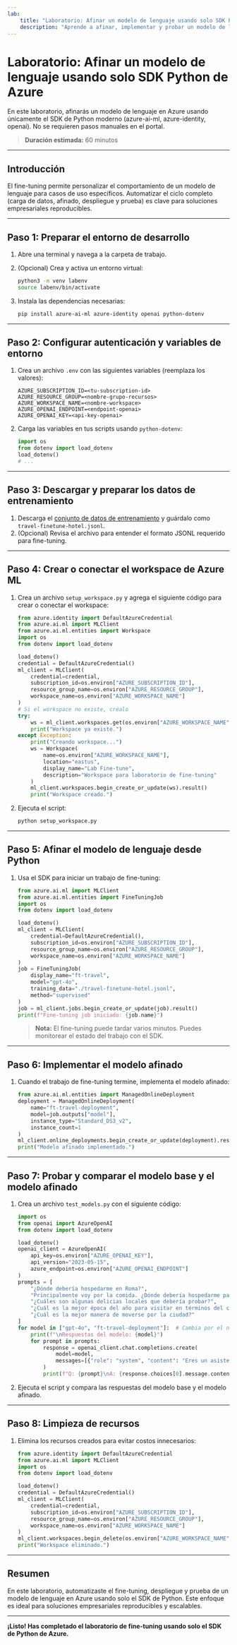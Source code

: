```yaml
---
lab:
    title: "Laboratorio: Afinar un modelo de lenguaje usando solo SDK Python de Azure"
    description: "Aprende a afinar, implementar y probar un modelo de lenguaje en Azure usando únicamente el SDK de Python."
---
```


# Laboratorio: Afinar un modelo de lenguaje usando solo SDK Python de Azure

En este laboratorio, afinarás un modelo de lenguaje en Azure usando únicamente el SDK de Python moderno (azure-ai-ml, azure-identity, openai). No se requieren pasos manuales en el portal.

> **Duración estimada:** 60 minutos

---

## Introducción

El fine-tuning permite personalizar el comportamiento de un modelo de lenguaje para casos de uso específicos. Automatizar el ciclo completo (carga de datos, afinado, despliegue y prueba) es clave para soluciones empresariales reproducibles.

---

## Paso 1: Preparar el entorno de desarrollo

1. Abre una terminal y navega a la carpeta de trabajo.
2. (Opcional) Crea y activa un entorno virtual:

    ```bash
    python3 -m venv labenv
    source labenv/bin/activate
    ```

3. Instala las dependencias necesarias:

    ```bash
    pip install azure-ai-ml azure-identity openai python-dotenv
    ```

---

## Paso 2: Configurar autenticación y variables de entorno

1. Crea un archivo `.env` con las siguientes variables (reemplaza los valores):

    ```env
    AZURE_SUBSCRIPTION_ID=<tu-subscription-id>
    AZURE_RESOURCE_GROUP=<nombre-grupo-recursos>
    AZURE_WORKSPACE_NAME=<nombre-workspace>
    AZURE_OPENAI_ENDPOINT=<endpoint-openai>
    AZURE_OPENAI_KEY=<api-key-openai>
    ```

2. Carga las variables en tus scripts usando `python-dotenv`:

    ```python
    import os
    from dotenv import load_dotenv
    load_dotenv()
    # ...
    ```

---

## Paso 3: Descargar y preparar los datos de entrenamiento

1. Descarga el [conjunto de datos de entrenamiento](https://raw.githubusercontent.com/MicrosoftLearning/mslearn-ai-studio/refs/heads/main/data/travel-finetune-hotel.jsonl) y guárdalo como `travel-finetune-hotel.jsonl`.
2. (Opcional) Revisa el archivo para entender el formato JSONL requerido para fine-tuning.

---

## Paso 4: Crear o conectar el workspace de Azure ML

1. Crea un archivo `setup_workspace.py` y agrega el siguiente código para crear o conectar el workspace:

    ```python
    from azure.identity import DefaultAzureCredential
    from azure.ai.ml import MLClient
    from azure.ai.ml.entities import Workspace
    import os
    from dotenv import load_dotenv

    load_dotenv()
    credential = DefaultAzureCredential()
    ml_client = MLClient(
        credential=credential,
        subscription_id=os.environ["AZURE_SUBSCRIPTION_ID"],
        resource_group_name=os.environ["AZURE_RESOURCE_GROUP"],
        workspace_name=os.environ["AZURE_WORKSPACE_NAME"]
    )
    # Si el workspace no existe, créalo
    try:
        ws = ml_client.workspaces.get(os.environ["AZURE_WORKSPACE_NAME"])
        print("Workspace ya existe.")
    except Exception:
        print("Creando workspace...")
        ws = Workspace(
            name=os.environ["AZURE_WORKSPACE_NAME"],
            location="eastus",
            display_name="Lab Fine-tune",
            description="Workspace para laboratorio de fine-tuning"
        )
        ml_client.workspaces.begin_create_or_update(ws).result()
        print("Workspace creado.")
    ```

2. Ejecuta el script:

    ```bash
    python setup_workspace.py
    ```

---

## Paso 5: Afinar el modelo de lenguaje desde Python

1. Usa el SDK para iniciar un trabajo de fine-tuning:

    ```python
    from azure.ai.ml import MLClient
    from azure.ai.ml.entities import FineTuningJob
    import os
    from dotenv import load_dotenv

    load_dotenv()
    ml_client = MLClient(
        credential=DefaultAzureCredential(),
        subscription_id=os.environ["AZURE_SUBSCRIPTION_ID"],
        resource_group_name=os.environ["AZURE_RESOURCE_GROUP"],
        workspace_name=os.environ["AZURE_WORKSPACE_NAME"]
    )
    job = FineTuningJob(
        display_name="ft-travel",
        model="gpt-4o",
        training_data="./travel-finetune-hotel.jsonl",
        method="supervised"
    )
    job = ml_client.jobs.begin_create_or_update(job).result()
    print(f"Fine-tuning job iniciado: {job.name}")
    ```

    > **Nota:** El fine-tuning puede tardar varios minutos. Puedes monitorear el estado del trabajo con el SDK.

---

## Paso 6: Implementar el modelo afinado

1. Cuando el trabajo de fine-tuning termine, implementa el modelo afinado:

    ```python
    from azure.ai.ml.entities import ManagedOnlineDeployment
    deployment = ManagedOnlineDeployment(
        name="ft-travel-deployment",
        model=job.outputs["model"],
        instance_type="Standard_DS3_v2",
        instance_count=1
    )
    ml_client.online_deployments.begin_create_or_update(deployment).result()
    print("Modelo afinado implementado.")
    ```

---

## Paso 7: Probar y comparar el modelo base y el modelo afinado

1. Crea un archivo `test_models.py` con el siguiente código:

    ```python
    import os
    from openai import AzureOpenAI
    from dotenv import load_dotenv

    load_dotenv()
    openai_client = AzureOpenAI(
        api_key=os.environ["AZURE_OPENAI_KEY"],
        api_version="2023-05-15",
        azure_endpoint=os.environ["AZURE_OPENAI_ENDPOINT"]
    )
    prompts = [
        "¿Dónde debería hospedarme en Roma?",
        "Principalmente voy por la comida. ¿Dónde debería hospedarme para estar a poca distancia de restaurantes asequibles?",
        "¿Cuáles son algunas delicias locales que debería probar?",
        "¿Cuál es la mejor época del año para visitar en términos del clima?",
        "¿Cuál es la mejor manera de moverse por la ciudad?"
    ]
    for model in ["gpt-4o", "ft-travel-deployment"]:  # Cambia por el nombre real de tu deployment
        print(f"\nRespuestas del modelo: {model}")
        for prompt in prompts:
            response = openai_client.chat.completions.create(
                model=model,
                messages=[{"role": "system", "content": "Eres un asistente de viajes de IA..."}, {"role": "user", "content": prompt}]
            )
            print(f"Q: {prompt}\nA: {response.choices[0].message.content}\n")
    ```

2. Ejecuta el script y compara las respuestas del modelo base y el modelo afinado.

---

## Paso 8: Limpieza de recursos

1. Elimina los recursos creados para evitar costos innecesarios:

    ```python
    from azure.identity import DefaultAzureCredential
    from azure.ai.ml import MLClient
    import os
    from dotenv import load_dotenv

    load_dotenv()
    credential = DefaultAzureCredential()
    ml_client = MLClient(
        credential=credential,
        subscription_id=os.environ["AZURE_SUBSCRIPTION_ID"],
        resource_group_name=os.environ["AZURE_RESOURCE_GROUP"],
        workspace_name=os.environ["AZURE_WORKSPACE_NAME"]
    )
    ml_client.workspaces.begin_delete(os.environ["AZURE_WORKSPACE_NAME"])
    print("Workspace eliminado.")
    ```

---

## Resumen

En este laboratorio, automatizaste el fine-tuning, despliegue y prueba de un modelo de lenguaje en Azure usando solo el SDK de Python. Este enfoque es ideal para soluciones empresariales reproducibles y escalables.

---

**¡Listo! Has completado el laboratorio de fine-tuning usando solo el SDK de Python de Azure.**
